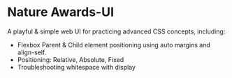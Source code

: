 # Nature Awards-UI
 A playful & simple web UI for practicing advanced CSS concepts, including:
 - Flexbox Parent & Child element positioning using auto margins and align-self.
 - Positioning: Relative, Absolute, Fixed
 - Troubleshooting whitespace with display
